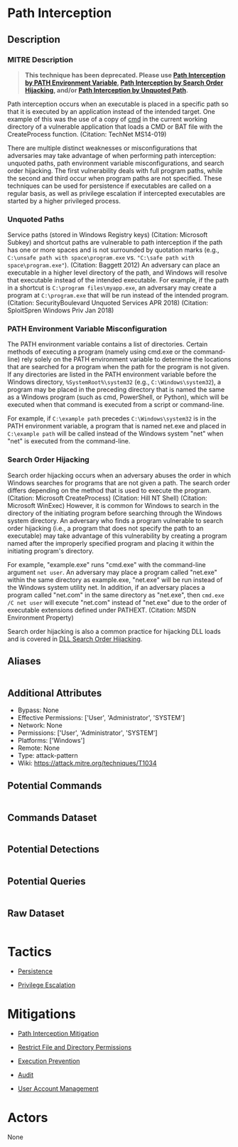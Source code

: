 
# Path Interception

## Description

### MITRE Description

> **This technique has been deprecated. Please use [Path Interception by PATH Environment Variable](https://attack.mitre.org/techniques/T1574/007), [Path Interception by Search Order Hijacking](https://attack.mitre.org/techniques/T1574/008), and/or [Path Interception by Unquoted Path](https://attack.mitre.org/techniques/T1574/009).**

Path interception occurs when an executable is placed in a specific path so that it is executed by an application instead of the intended target. One example of this was the use of a copy of [cmd](https://attack.mitre.org/software/S0106) in the current working directory of a vulnerable application that loads a CMD or BAT file with the CreateProcess function. (Citation: TechNet MS14-019)

There are multiple distinct weaknesses or misconfigurations that adversaries may take advantage of when performing path interception: unquoted paths, path environment variable misconfigurations, and search order hijacking. The first vulnerability deals with full program paths, while the second and third occur when program paths are not specified. These techniques can be used for persistence if executables are called on a regular basis, as well as privilege escalation if intercepted executables are started by a higher privileged process.

### Unquoted Paths
Service paths (stored in Windows Registry keys) (Citation: Microsoft Subkey) and shortcut paths are vulnerable to path interception if the path has one or more spaces and is not surrounded by quotation marks (e.g., <code>C:\unsafe path with space\program.exe</code> vs. <code>"C:\safe path with space\program.exe"</code>). (Citation: Baggett 2012) An adversary can place an executable in a higher level directory of the path, and Windows will resolve that executable instead of the intended executable. For example, if the path in a shortcut is <code>C:\program files\myapp.exe</code>, an adversary may create a program at <code>C:\program.exe</code> that will be run instead of the intended program. (Citation: SecurityBoulevard Unquoted Services APR 2018) (Citation: SploitSpren Windows Priv Jan 2018)

### PATH Environment Variable Misconfiguration
The PATH environment variable contains a list of directories. Certain methods of executing a program (namely using cmd.exe or the command-line) rely solely on the PATH environment variable to determine the locations that are searched for a program when the path for the program is not given. If any directories are listed in the PATH environment variable before the Windows directory, <code>%SystemRoot%\system32</code> (e.g., <code>C:\Windows\system32</code>), a program may be placed in the preceding directory that is named the same as a Windows program (such as cmd, PowerShell, or Python), which will be executed when that command is executed from a script or command-line.

For example, if <code>C:\example path</code> precedes <code>C:\Windows\system32</code> is in the PATH environment variable, a program that is named net.exe and placed in <code>C:\example path</code> will be called instead of the Windows system "net" when "net" is executed from the command-line.

### Search Order Hijacking
Search order hijacking occurs when an adversary abuses the order in which Windows searches for programs that are not given a path. The search order differs depending on the method that is used to execute the program. (Citation: Microsoft CreateProcess) (Citation: Hill NT Shell) (Citation: Microsoft WinExec) However, it is common for Windows to search in the directory of the initiating program before searching through the Windows system directory. An adversary who finds a program vulnerable to search order hijacking (i.e., a program that does not specify the path to an executable) may take advantage of this vulnerability by creating a program named after the improperly specified program and placing it within the initiating program's directory.

For example, "example.exe" runs "cmd.exe" with the command-line argument <code>net user</code>. An adversary may place a program called "net.exe" within the same directory as example.exe, "net.exe" will be run instead of the Windows system utility net. In addition, if an adversary places a program called "net.com" in the same directory as "net.exe", then <code>cmd.exe /C net user</code> will execute "net.com" instead of "net.exe" due to the order of executable extensions defined under PATHEXT. (Citation: MSDN Environment Property)

Search order hijacking is also a common practice for hijacking DLL loads and is covered in [DLL Search Order Hijacking](https://attack.mitre.org/techniques/T1038).

## Aliases

```

```

## Additional Attributes

* Bypass: None
* Effective Permissions: ['User', 'Administrator', 'SYSTEM']
* Network: None
* Permissions: ['User', 'Administrator', 'SYSTEM']
* Platforms: ['Windows']
* Remote: None
* Type: attack-pattern
* Wiki: https://attack.mitre.org/techniques/T1034

## Potential Commands

```

```

## Commands Dataset

```

```

## Potential Detections

```json

```

## Potential Queries

```json

```

## Raw Dataset

```json

```

# Tactics


* [Persistence](../tactics/Persistence.md)

* [Privilege Escalation](../tactics/Privilege-Escalation.md)
    

# Mitigations


* [Path Interception Mitigation](../mitigations/Path-Interception-Mitigation.md)

* [Restrict File and Directory Permissions](../mitigations/Restrict-File-and-Directory-Permissions.md)
    
* [Execution Prevention](../mitigations/Execution-Prevention.md)
    
* [Audit](../mitigations/Audit.md)
    
* [User Account Management](../mitigations/User-Account-Management.md)
    

# Actors

None
